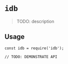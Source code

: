 # `idb`

> TODO: description

## Usage

```
const idb = require('idb');

// TODO: DEMONSTRATE API
```
